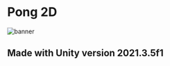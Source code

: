 # Pong 2D
![banner](https://aramirezz0110.github.io/portfolio/assets/img/portfolio/Pong2D.png)
## Made with Unity version 2021.3.5f1
